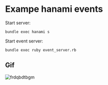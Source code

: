 # Exampe hanami events

Start server:
```
bundle exec hanami s
```

Start event server:
```
bundle exec ruby event_server.rb 
```

## Gif
![frdqbdtbgm](https://user-images.githubusercontent.com/1147484/28995646-4f4d1558-79f7-11e7-9968-1b70807921c0.gif)
